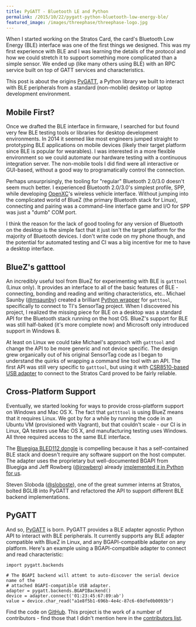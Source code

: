 ```yaml
---
title: PyGATT - Bluetooth LE and Python
permalink: /2015/10/22/pygatt-python-bluetooth-low-energy-ble/
featured_image: /images/threephase/threephase-logo.jpg
---
```


When I started working on the Stratos Card, the
card's Bluetooth Low Energy (BLE) interface was one of the first things we
designed. This was my first experience with BLE and I was learning the details
of the protocol and how we could stretch it to support something more
complicated than a simple sensor. We ended up (like many others using BLE) with
an RPC service built on top of GATT services and characteristics.

<div class="pullout"> This post is about the origins <a
href="https://github.com/stratosinc/pygatt">PyGATT</a>, a Python library we
built to interact with BLE peripherals from a standard (non-mobile) desktop or
laptop development environment. </div>

## Mobile First?

Once we drafted the BLE interface in firmware, I searched for but found very few
BLE testing tools or libraries for desktop development environments. In 2014 it
seemed like most engineers jumped straight to prototyping BLE applications on
mobile devices (likely their target platform since BLE is popular for
wearables). I was interested in a more flexible environment so we could automate
our hardware testing with a continuous integration server. The non-mobile tools
I did find were all interactive or GUI-based, without a good way to
programatically control the connection.

Perhaps unsurprisingly, the tooling for "regular" Bluetooth 2.0/3.0 doesn't seem
much better. I experienced Bluetooth 2.0/3.0's simplest profile, SPP,
while developing [OpenXC](http://openxcplatform.com)'s wireless vehicle
interface. Without jumping into the complicated world of BlueZ (the primary
Bluetooth stack for Linux), connecting and pairing was a command-line interface
game and I/O for SPP was just a "dumb" COM port.

I think the reason for the lack of good tooling for any version of Bluetooth on
the desktop is the simple fact that it just isn't the target platform for the
majority of Bluetooth devices. I don't write code on my phone though, and the
potential for automated testing and CI was a big incentive for me to have a
desktop interface.

## BlueZ's gatttool

An incredibly useful tool from BlueZ for experimenting with BLE is `gatttool`
(Linux only). It provides an interface to all of the basic features of BLE -
connecting, bonding and reading and writing characteristics, etc.. Michael
Saunby ([@msaunby](https://github.com/msaunby)) created a brilliant [Python
wrapper](https://github.com/msaunby/ble-sensor-pi) for `gatttool`, specifically
to connect to TI's SensorTag project. When I discovered his project, I realized
the missing piece for BLE on a desktop was a standard API for the Bluetooth
stack running on the host OS. BlueZ's support for BLE was still half-baked (it's
more complete now) and Microsoft only introduced support in Windows 8.

At least on Linux we could take Michael's approach with `gatttool` and change
the API to be more generic and not device specific. The design grew organically
out of his original SensorTag code as I began to understand the quirks of
wrapping a command line tool with an API. The first API was still very specific
to `gatttool`, but using it with [CSR8510-based USB
adapter](https://www.adafruit.com/products/1327)  to connect to the Stratos Card
proved to be fairly reliable.

## Cross-Platform Support

Eventually, we started looking for ways to provide cross-platform support on
Windows and Mac OS X. The fact that `gattttool` is using BlueZ means that it
requires Linux. We got by for a while by running the code in an Ubuntu VM
(provisioned with Vagrant), but that couldn't scale - our CI is in Linux, QA
testers use Mac OS X, and manufacturing testing uses Windows. All three required
access to the same BLE interface.

The [Bluegiga BLED112
dongle](https://www.bluegiga.com/en-US/products/bled112-bluetooth-smart-dongle/)
is compelling because it has a self-contained BLE stack and doesn't require any
software support on the host computer. The adapter uses the proprietary but
well-documented BGAPI from Bluegiga and Jeff Rowberg
([@jrowberg](https://github.com/jrowberg/)) already [implemented it in Python
for us](https://github.com/jrowberg/bglib).

Steven Sloboda ([@sloboste](https://github.com/sloboste)), one of the great
summer interns at Stratos, bolted BGLIB into PyGATT and refactored the API to
support different BLE backend implementations.

## PyGATT

And so, [PyGATT](https://github.com/stratosinc/pygatt) is born. PyGATT provides a
BLE adapter agnostic Python API to interact with BLE peripherals. It currently
supports any BLE adapter compatible with BlueZ in Linux, and any
BGAPI-compatible adapter on any platform. Here's an example using a
BGAPI-compatible adapter to connect and read characteristic:

```
import pygatt.backends

# The BGAPI backend will attemt to auto-discover the serial device name of the
# attached BGAPI-compatible USB adapter.
adapter = pygatt.backends.BGAPIBackend()
device = adapter.connect('01:23:45:67:89:ab')
value = device.char_read("a1e8f5b1-696b-4e4c-87c6-69dfe0b0093b")
```

Find the code on [GitHub](https://github.com/stratosinc/pygatt). This project is
the work of a number of contributors - find those that I didn't mention here in
the [contributors
list](https://github.com/stratosinc/pygatt/graphs/contributors).
